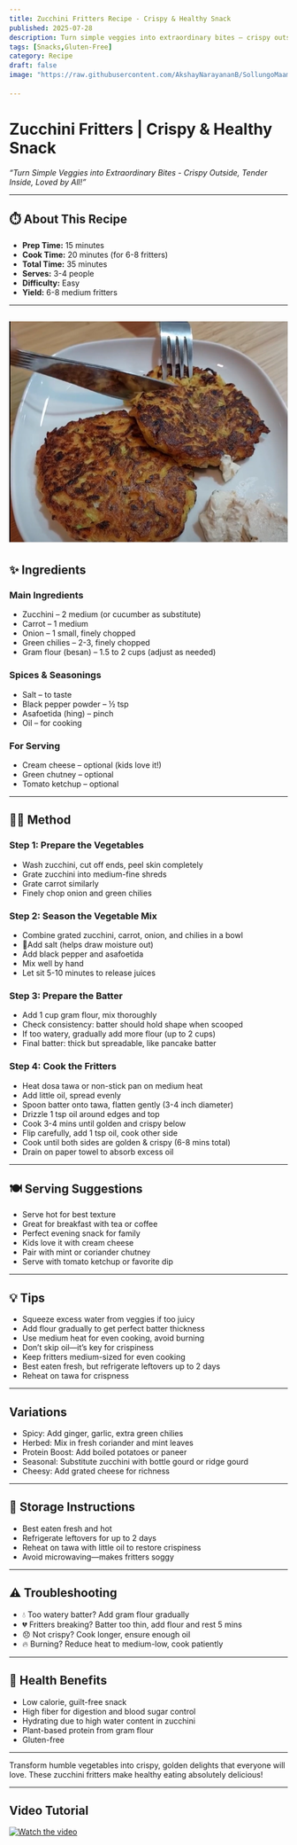 ```yaml
---
title: Zucchini Fritters Recipe - Crispy & Healthy Snack  
published: 2025-07-28  
description: Turn simple veggies into extraordinary bites — crispy outside, tender inside, and loved by all! Perfect for breakfast or an evening snack, these fritters combine zucchini, carrots, and aromatic spices for a delicious and healthy treat.  
tags: [Snacks,Gluten-Free]  
category: Recipe  
draft: false  
image: "https://raw.githubusercontent.com/AkshayNarayananB/SollungoMaami/master/images/zucchini.png" 
  
---
```


#  Zucchini Fritters | Crispy & Healthy Snack

*“Turn Simple Veggies into Extraordinary Bites - Crispy Outside, Tender Inside, Loved by All!”*

---

## ⏱️ About This Recipe

- **Prep Time:** 15 minutes  
- **Cook Time:** 20 minutes (for 6-8 fritters)  
- **Total Time:** 35 minutes  
- **Serves:** 3-4 people  
- **Difficulty:** Easy  
- **Yield:** 6-8 medium fritters  

---
![zucchini](https://raw.githubusercontent.com/AkshayNarayananB/SollungoMaami/master/images/zucchini.png)
---
## ✨ Ingredients

### Main Ingredients  
-  Zucchini – 2 medium (or cucumber as substitute)  
-  Carrot – 1 medium  
-  Onion – 1 small, finely chopped  
-  Green chilies – 2-3, finely chopped  
-  Gram flour (besan) – 1.5 to 2 cups (adjust as needed)  

### Spices & Seasonings  
-  Salt – to taste  
-  Black pepper powder – ½ tsp  
-  Asafoetida (hing) – pinch  
-  Oil – for cooking  

### For Serving  
-  Cream cheese – optional (kids love it!)  
-  Green chutney – optional  
-  Tomato ketchup – optional  

---

## 👩‍🍳 Method

### Step 1: Prepare the Vegetables  
-  Wash zucchini, cut off ends, peel skin completely  
-  Grate zucchini into medium-fine shreds  
-  Grate carrot similarly  
-  Finely chop onion and green chilies  

### Step 2: Season the Vegetable Mix  
-  Combine grated zucchini, carrot, onion, and chilies in a bowl  
- 🧂Add salt (helps draw moisture out)  
-  Add black pepper and asafoetida  
-  Mix well by hand  
-  Let sit 5-10 minutes to release juices  

### Step 3: Prepare the Batter  
-  Add 1 cup gram flour, mix thoroughly  
-  Check consistency: batter should hold shape when scooped  
-  If too watery, gradually add more flour (up to 2 cups)  
-  Final batter: thick but spreadable, like pancake batter  

### Step 4: Cook the Fritters  
-  Heat dosa tawa or non-stick pan on medium heat  
-  Add little oil, spread evenly  
-  Spoon batter onto tawa, flatten gently (3-4 inch diameter)  
-  Drizzle 1 tsp oil around edges and top  
-  Cook 3-4 mins until golden and crispy below  
-  Flip carefully, add 1 tsp oil, cook other side  
-  Cook until both sides are golden & crispy (6-8 mins total)  
-  Drain on paper towel to absorb excess oil  

---

## 🍽️ Serving Suggestions

-  Serve hot for best texture  
-  Great for breakfast with tea or coffee  
-  Perfect evening snack for family  
-  Kids love it with cream cheese  
-  Pair with mint or coriander chutney  
-  Serve with tomato ketchup or favorite dip  

---

## 💡 Tips

-  Squeeze excess water from veggies if too juicy  
-  Add flour gradually to get perfect batter thickness  
-  Use medium heat for even cooking, avoid burning  
-  Don’t skip oil—it’s key for crispiness  
-  Keep fritters medium-sized for even cooking  
-  Best eaten fresh, but refrigerate leftovers up to 2 days  
-  Reheat on tawa for crispness  

---

##  Variations

-  Spicy: Add ginger, garlic, extra green chilies  
-  Herbed: Mix in fresh coriander and mint leaves  
-  Protein Boost: Add boiled potatoes or paneer  
-  Seasonal: Substitute zucchini with bottle gourd or ridge gourd  
-  Cheesy: Add grated cheese for richness  

---

## 🧊 Storage Instructions

-  Best eaten fresh and hot  
-  Refrigerate leftovers for up to 2 days  
-  Reheat on tawa with little oil to restore crispiness  
-  Avoid microwaving—makes fritters soggy  

---

## ⚠️ Troubleshooting

- 💧 Too watery batter? Add gram flour gradually  
- 💔 Fritters breaking? Batter too thin, add flour and rest 5 mins  
- 😞 Not crispy? Cook longer, ensure enough oil  
- 🔥 Burning? Reduce heat to medium-low, cook patiently  

---

## 🌿 Health Benefits

-  Low calorie, guilt-free snack  
-  High fiber for digestion and blood sugar control  
-  Hydrating due to high water content in zucchini  
-  Plant-based protein from gram flour  
-  Gluten-free 

---

Transform humble vegetables into crispy, golden delights that everyone will love. These zucchini fritters make healthy eating absolutely delicious!

---
## Video Tutorial

[![Watch the video](https://img.youtube.com/vi/SI0xX7WoaPc/0.jpg)](https://youtu.be/SI0xX7WoaPc?si=iCB2hmEpWJjJQ06Z)
